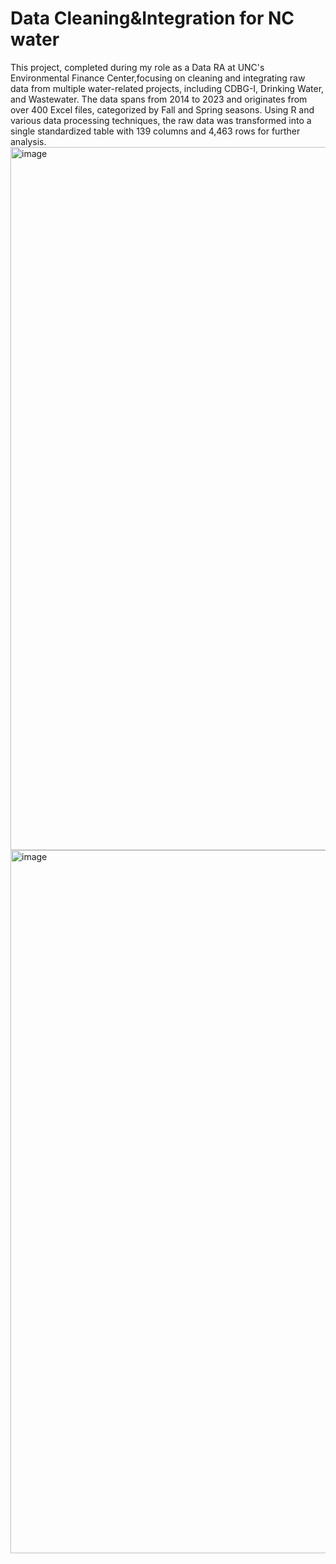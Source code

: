 # Data Cleaning&Integration for NC water
This project, completed during my role as a Data RA at UNC's Environmental Finance Center,focusing on cleaning and integrating raw data from multiple water-related projects, including CDBG-I, Drinking Water, and Wastewater. The data spans from 2014 to 2023 and originates from over 400 Excel files, categorized by Fall and Spring seasons. Using R and various data processing techniques, the raw data was transformed into a single standardized table with 139 columns and 4,463 rows for further analysis.
<img width="2000" height="1125" alt="image" src="https://github.com/user-attachments/assets/22255808-b5b5-4bc2-89ed-a99cc71e6e68" />
<img width="2000" height="1125" alt="image" src="https://github.com/user-attachments/assets/c624f2a3-6d49-4746-9652-9e9421896288" />
